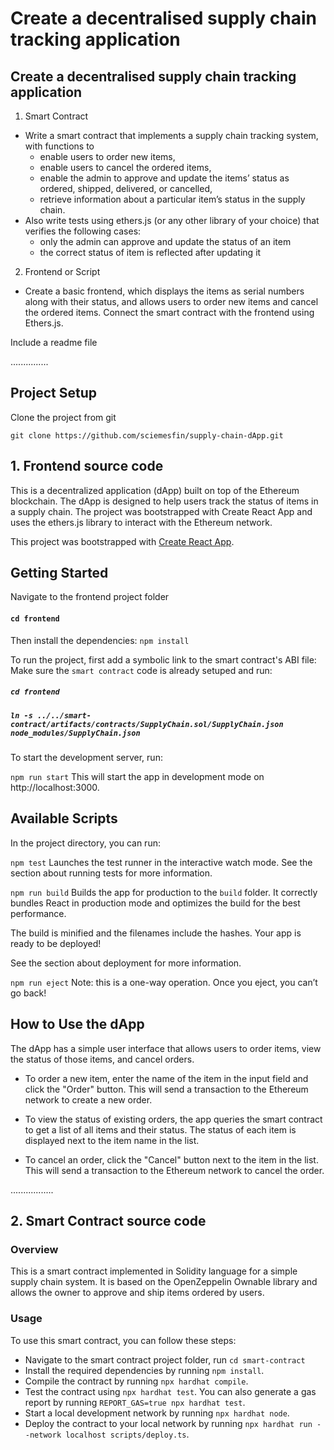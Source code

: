 
# Create a decentralised supply chain tracking application

## Create a decentralised supply chain tracking application
1. Smart Contract
* Write a smart contract that implements a supply chain tracking system, with functions to
    * enable users to order new items,
    * enable users to cancel the ordered items, 
    * enable the admin to approve and update the items’ status as ordered, shipped, delivered, or cancelled, 
    * retrieve information about a particular item’s status in the supply chain.
* Also write tests using ethers.js (or any other library of your choice) that verifies the following cases:
    * only the admin can approve and update the status of an item
    * the correct status of item is reflected after updating it
2. Frontend or Script
* Create a basic frontend, which displays the items as serial numbers along with their status, and allows users to order new items and cancel the ordered items. Connect the smart contract with the frontend using Ethers.js.

Include a readme file


...............

## Project Setup
Clone the project from git

`git clone https://github.com/sciemesfin/supply-chain-dApp.git`


## 1. Frontend source code
This is a decentralized application (dApp) built on top of the Ethereum blockchain. The dApp is designed to help users track the status of items in a supply chain. The project was bootstrapped with Create React App and uses the ethers.js library to interact with the Ethereum network.

This project was bootstrapped with [Create React App](https://github.com/facebook/create-react-app).



## Getting Started
Navigate to the frontend project folder

#### `cd frontend`

Then install the dependencies:
`npm install`

To run the project, first add a symbolic link to the smart contract's ABI file:
Make sure the `smart contract` code is already setuped and run:
##### `cd frontend`
##### `ln -s ../../smart-contract/artifacts/contracts/SupplyChain.sol/SupplyChain.json node_modules/SupplyChain.json`


To start the development server, run:

`npm run start`
This will start the app in development mode on http://localhost:3000.


## Available Scripts
In the project directory, you can run:

`npm test`
Launches the test runner in the interactive watch mode.
See the section about running tests for more information.

`npm run build`
Builds the app for production to the `build` folder.
It correctly bundles React in production mode and optimizes the build for the best performance.

The build is minified and the filenames include the hashes.
Your app is ready to be deployed!

See the section about deployment for more information.

`npm run eject`
Note: this is a one-way operation. Once you eject, you can’t go back!

## How to Use the dApp
The dApp has a simple user interface that allows users to order items, view the status of those items, and cancel orders.

* To order a new item, enter the name of the item in the input field and click the "Order" button. This will send a transaction to the Ethereum network to create a new order.

* To view the status of existing orders, the app queries the smart contract to get a list of all items and their status. The status of each item is displayed next to the item name in the list.

* To cancel an order, click the "Cancel" button next to the item in the list. This will send a transaction to the Ethereum network to cancel the order.

.................

## 2. Smart Contract source code

### Overview
This is a smart contract implemented in Solidity language for a simple supply chain system. It is based on the OpenZeppelin Ownable library and allows the owner to approve and ship items ordered by users.

### Usage

To use this smart contract, you can follow these steps:
* Navigate to the smart contract project folder, run `cd smart-contract`
* Install the required dependencies by running `npm install`.
* Compile the contract by running `npx hardhat compile`.
* Test the contract using `npx hardhat test`. You can also generate a gas report by running `REPORT_GAS=true npx hardhat test`.
* Start a local development network by running `npx hardhat node`.
* Deploy the contract to your local network by running `npx hardhat run --network localhost scripts/deploy.ts`.



